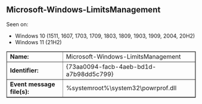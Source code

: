 ## Microsoft-Windows-LimitsManagement

Seen on:
* Windows 10 (1511, 1607, 1703, 1709, 1803, 1809, 1903, 1909, 2004, 20H2)
* Windows 11 (21H2)

<table border="1" class="docutils">
  <tbody>
    <tr>
      <td><b>Name:</b></td>
      <td>Microsoft-Windows-LimitsManagement</td>
    </tr>
    <tr>
      <td><b>Identifier:</b></td>
      <td>{73aa0094-facb-4aeb-bd1d-a7b98dd5c799}</td>
    </tr>
    <tr>
      <td><b>Event message file(s):</b></td>
      <td>%systemroot%\system32\powrprof.dll</td>
    </tr>
  </tbody>
</table>

&nbsp;

